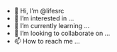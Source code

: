 - 👋 Hi, I’m @lifesrc
- 👀 I’m interested in ...
- 🌱 I’m currently learning ...
- 💞️ I’m looking to collaborate on ...
- 📫 How to reach me ...

<!---
lifesrc/lifesrc is a ✨ special ✨ repository because its `README.md` (this file) appears on your GitHub profile.
You can click the Preview link to take a look at your changes.
--->
